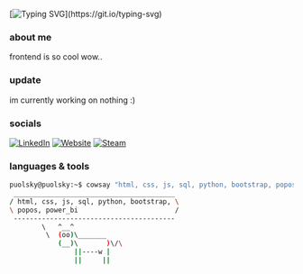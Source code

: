<!-- **Kr1s7on/Kr1s7on** is a ✨ _special_ ✨ repository because its `README.md` (this file) appears on your GitHub profile. -->
<!-- Typing SVG from DenverCoder1/readme-typing-svg -->
[![Typing SVG](https://readme-typing-svg.demolab.com?font=Urbanist&weight=350&size=36&duration=3300&pause=200&color=A082F7FF&random=false&width=700&lines=hi%2C+im+Kriston!;salut%2C+je+suis+Kriston!;hallo%2C+ich+bin+Kriston!)](https://git.io/typing-svg)

### about me

frontend is so cool wow..

### update

im currently working on nothing :)

### socials

[![LinkedIn](https://img.shields.io/badge/linkedin-0077B5?style=for-the-badge&logo=linkedin&logoColor=white)](https://www.linkedin.com/in/kristonj/)
[![Website](https://img.shields.io/badge/website-000000?style=for-the-badge&logo=About.me&logoColor=white)](https://puolsky-terminal.vercel.app/)
[![Steam](https://img.shields.io/badge/steam-0079BD?style=for-the-badge&logo=steam&logoColor=white)](https://steamcommunity.com/profiles/76561199004088449)

<!-- <img src="https://github-readme-stats.vercel.app/api/top-langs/?username=Kr1s7on&theme=gruvbox" /> -->

<!-- ![Kr1s7on's GitHub stats](https://github-readme-stats.vercel.app/api?username=Kr1s7on&show_icons=true&theme=gruvbox) -->

<!-- ```ruby
                                                       _____
                                                     /'     `\
  __                                            ___/'         `\
/'  `\_                          _            /'                \
       \________________________( )_________/'                   `\_______
                             _  | |                _
          _                 ( \ |  )  _           ( ) _
       _ ( )                 \ `|  | ( )         _| |/ )
      ( \| | _                `\,  |/'/'        ( \  /'
       \,. |/ )                 |   /'           \  |
         |  /'                  |  |              | |
         | |                                      | |
                                               by Blac...@wsb.freinet.de

``` -->

<!-- ### languages & tools

[![HTML5](https://img.shields.io/badge/HTML5-F16529?style=for-the-badge&logo=html5&logoColor=white)](#)
[![CSS3](https://img.shields.io/badge/CSS3-1572B6?style=for-the-badge&logo=css3&logoColor=white)](#)
[![JavaScript](https://img.shields.io/badge/JavaScript-F7DF1E?style=for-the-badge&logo=javascript&logoColor=black)](#)
[![Python](https://img.shields.io/badge/Python-239120?style=for-the-badge&logo=python&logoColor=white)](#)
[![Bootstrap](https://img.shields.io/badge/Bootstrap-563D7C?style=for-the-badge&logo=bootstrap&logoColor=white)](#)
[![Pop!_OS](https://img.shields.io/badge/Pop!_OS-48B9C7?style=for-the-badge&logo=Pop!_OS&logoColor=white)](#)
[![SQL](https://img.shields.io/badge/SQL-4479A1?style=for-the-badge&logo=sql&logoColor=white)](#)
[![Power BI](https://img.shields.io/badge/Power%20BI-F2C811?style=for-the-badge&logo=power%20bi&logoColor=black)](#) -->

### languages & tools

```bash
puolsky@puolsky:~$ cowsay "html, css, js, sql, python, bootstrap, popos, power_bi"
 ________________________________________
/ html, css, js, sql, python, bootstrap, \
\ popos, power_bi                        /
 ----------------------------------------
        \   ^__^
         \  (oo)\_______
            (__)\       )\/\
                ||----w |
                ||     ||
```
